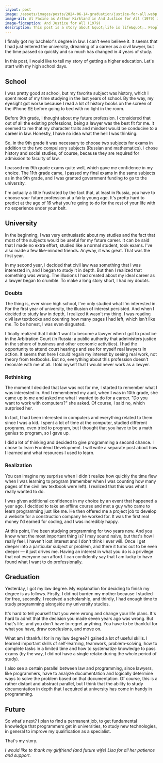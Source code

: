 ```yaml
---
layout: post
image: /assets/images/posts/2024-06-14-graduation/justice-for-all.webp
image-alt: Al Pacino as Arthur Kirkland in And Justice for All (1979) is being forcefully restrained by a police officer in a courtroom, his face showing intense emotion. The background is filled with blurred spectators, capturing the chaotic and dramatic atmosphere of the scene.
image-figcaption: And Justice for All (1979)
description: This post is a story about &quot;life is life&quot;. People make mistakes, and there is nothing wrong with that. But admitting a mistake is a different matter. In this post, Arthur Malumian tells his story about making a mistake.
---
```


I finally got my bachelor's degree in law. I can't even believe it. It seems that I had just entered the university, dreaming of a career as a civil lawyer, but the time passed so quickly and so much has changed in 4 years of study.

In this post, I would like to tell my story of getting a higher education. Let's start with my high school days.

## School

I was pretty good at school, but my favorite subject was history, which I spent most of my time studying in the last years of school. By the way, my eyesight got worse because I read a lot of history books on the screen of the iPhone SE before going to bed with no light in the room.

Before 9th grade, I thought about my future profession. I considered that out of all the existing professions, being a lawyer was the best fit for me. It seemed to me that my character traits and mindset would be conducive to a career in law. Honestly, I have no idea what the hell I was thinking.

So, in the 9th grade it was necessary to choose two subjects for exams in addition to the two compulsory subjects (Russian and mathematics). I chose history and social studies, of course, because they are required for admission to faculty of law.

I passed my 9th grade exams quite well, which gave me confidence in my choice. The 11th grade came, I passed my final exams in the same subjects as in the 9th grade, and I was granted government funding to go to the university.

I'm actually a little frustrated by the fact that, at least in Russia, you have to choose your future profession at a fairly young age. It's pretty hard to predict at the age of 16 what you're going to do for the rest of your life with no experience under your belt.

## University

In the beginning, I was very enthusiastic about my studies and the fact that most of the subjects would be useful for my future career. It can be said that I made no extra effort, studied like a normal student, took exams. I've also made a few like-minded friends. Anyway, it was great. That was the first year.

In my second year, I decided that civil law was something that I was interested in, and I began to study it in depth. But then I realized that something was wrong. The illusions I had created about my ideal career as a lawyer began to crumble. To make a long story short, I had my doubts.

### Doubts

The thing is, ever since high school, I've only studied what I'm interested in. For the first year of university, the illusion of interest persisted. And when I decided to study law in depth, I realized it wasn't my thing. I was reading civil law textbooks and counting how many pages I had left, which isn't like me. To be honest, I was even disgusted.

I finally realized that I didn't want to become a lawyer when I got to practice in the Arbitration Court (in Russia: a public authority that administers justice in the sphere of business and other economic activities). I had the opportunity to attend court hearings and see for myself real lawyers in action. It seems that here I could regain my interest by seeing real work, not theory from textbooks. But no, everything about this profession doesn't resonate with me at all. I told myself that I would never work as a lawyer.

### Rethinking

The moment I decided that law was not for me, I started to remember what I was interested in. And I remembered my aunt, when I was in 10th grade, she came up to me and asked me what I wanted to do for a career. "Do you want to work with computers?" she asked. Of course, I said no, which surprised her.

In fact, I had been interested in computers and everything related to them since I was a kid. I spent a lot of time at the computer, studied different programs, even tried to program, but I thought that you have to be a math genius to program, so I gave up.

I did a lot of thinking and decided to give programming a second chance. I chose to learn Frontend Development. I will write a separate post about how I learned and what resources I used to learn.

### Realization

You can imagine my surprise when I didn't realize how quickly the time flew when I was learning to program (remember when I was counting how many pages of the civil law textbook were left). I realized that this was what I really wanted to do.

I was given additional confidence in my choice by an event that happened a year ago. I decided to take an offline course and met a guy who came to learn programming just like me. He then offered me a project job to develop a website for a construction company he worked for. It was the first real money I'd earned for coding, and I was incredibly happy.

At this point, I've been studying programming for two years now. And you know what the most important thing is? I may sound naive, but that's how I really feel, I haven't lost interest and I don't think I ever will. Once I get deeper into a particular subject or problem, and there it turns out to be even deeper — it just drives me. Having an interest in what you do is a privilege that not everyone can afford. I can confidently say that I am lucky to have found what I want to do professionally.

## Graduation

Yesterday, I got my law degree. My explanation for deciding to finish my degree is as follows. Firstly, I did not burden my mother because I studied for free, secondly, I received a scholarship, and thirdly, I had enough time to study programming alongside my university studies.

It's hard to tell yourself that you were wrong and change your life plans. It's hard to admit that the decision you made seven years ago was wrong. But that's life, and you don't have to regret anything. You have to be thankful for what you have, draw conclusions, and move on.

What am I thankful for in my law degree? I gained a lot of useful skills. I learned important skills of self-learning, teamwork, problem-solving, how to complete tasks in a limited time and how to systematize knowledge to pass exams (by the way, I did not have a single retake during the whole period of study).

I also see a certain parallel between law and programming, since lawyers, like programmers, have to analyze documentation and logically determine ways to solve the problem based on that documentation. Of course, this is a rather distant and abstract parallel, but I think that the ability to study documentation in depth that I acquired at university has come in handy in programming.

## Future

So what's next? I plan to find a permanent job, to get fundamental knowledge that programmers get in universities, to study new technologies, in general to improve my qualification as a specialist.

That's my story.

*I would like to thank my girlfriend (and future wife) Lisa for all her patience and support.*
